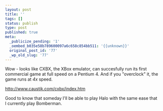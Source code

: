 ```yaml
---
layout: post
title: ''
tags: []
status: publish
type: post
published: true
meta:
  _publicize_pending: '1'
  _oembed_b035e58b789600097a6c658c854bb511: '{{unknown}}'
  original_post_id: '77'
  _wp_old_slug: '77'
---
```

Wow - looks like CXBX, the XBox emulator, can succesfully run its first commercial game at full speed on a Pentium 4.  And if you "overclock" it, the game runs at *4x* speed.

http://www.caustik.com/cxbx/index.htm

Good to know that someday I'll be able to play Halo with the same ease that I currently play Bomberman.
